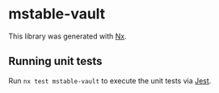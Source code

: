 # mstable-vault

This library was generated with [Nx](https://nx.dev).

## Running unit tests

Run `nx test mstable-vault` to execute the unit tests via [Jest](https://jestjs.io).
